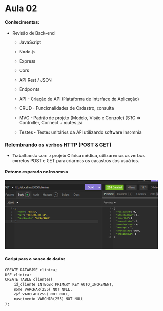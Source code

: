 # Aula 02

#### Conhecimentos:
- Revisão de Back-end
    - JavaScript
    - Node.js
    - Express
    - Cors
    - API Rest / JSON
    - Endpoints

    - API - Criação de API (Plataforma de Interface de Aplicação)
    - CRUD - Funcionalidades de Cadastro, consulta
    - MVC - Padrão de projeto (Modelo, Visão e Controle) (SRC => Controller, Connect + routes.js)
    - Testes - Testes unitários da API utilizando software Insomnia

### Relembrando os verbos HTTP (POST & GET)
- Trabalhando com o projeto Clínica médica, utilizaremos os verbos corretos POST e GET para criarmos os cadastros dos usuários.

#### Retorno esperado no Insomnia
![alt text](image.png)

#### Script para o banco de dados
```
CREATE DATABASE clinica;
USE clinica;
CREATE TABLE clientes(
    id_cliente INTEGER PRIMARY KEY AUTO_INCREMENT,
    nome VARCHAR(255) NOT NULL,
    cpf VARCHAR(255) NOT NULL,
    nascimento VARCHAR(255) NOT NULL
);

```

